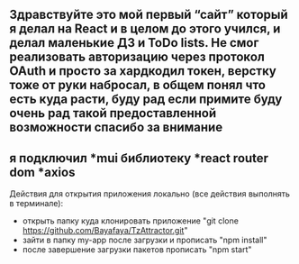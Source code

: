 Здравствуйте это мой первый “сайт” который я делал на React и в целом до этого учился, и делал маленькие ДЗ и ToDo lists. Не смог реализовать авторизацию через протокол OAuth и просто за хардкодил токен, верстку тоже от руки набросал, в общем понял что есть куда расти, буду рад если примите буду очень рад такой предоставленной возможности спасибо за внимание 
---
я подключил 
*mui библиотеку 
*react router dom
*axios
---
Действия для открытия приложения локально (все действия выполнять в терминале):
* открыть папку куда клонировать приложение "git clone https://github.com/Bayafaya/TzAttractor.git"
* зайти в папку my-app после загрузки и прописать "npm install"
* после завершение загрузки пакетов прописать "npm start"